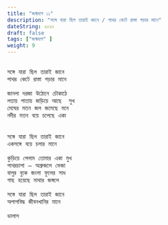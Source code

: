 ```yaml
---
title: "জন্মদাগ ১১"
description: "সঙ্গে যারা ছিল তারাই জানে / পাথর কেটে রাস্তা গড়ার মানে"
dateString: ২০২০ 
draft: false
tags: ["জন্মদাগ" ]
weight: 9
---
```



<pre>

সঙ্গে যারা ছিল তারাই জানে 
পাথর কেটে রাস্তা গড়ার মানে

জানলা দরজা উঠোনে চৌকাঠে 
লতায় পাতায় জড়িয়ে আছে  সুখ 
মেঘের মতন জল জমেছে মনে  
নদীর মতন বয়ে চলেছে একা  


সঙ্গে যারা ছিল তারাই জানে 
একসঙ্গে বয়ে চলার মানে 

কুড়িয়ে পেলাম তোমার একা মুখ 
পাথরচাপা – অশ্রুজলে ভেজা 
বালুর বুকে জংলা ফুলের সাধ 
গাছ হয়েছে মাথার জঙ্গলে 

সঙ্গে যারা ছিল তারাই জানে 
অপাপবিদ্ধ জীবনখানির মানে 

ডালাস 

<pre>

